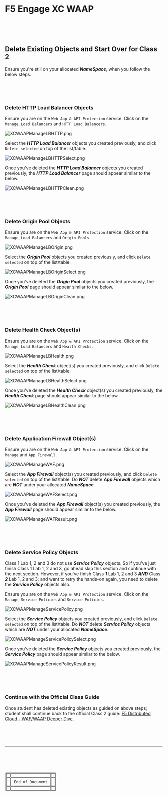 # F5 Engage XC WAAP

<br><br><br>

## Delete Existing Objects and Start Over for Class 2

Ensure you're still on your allocated ***NameSpace***, when you follow the below steps.

<br><br><br>



### Delete HTTP Load Balancer Objects

Ensure you are on the `Web App & API Protection` service.
Click on the `Manage`, `Load Balancers` and `HTTP Load Balancers`.

![XCWAAPManageLBHTTP.png](XCWAAPManageLBHTTP.png)

Select the ***HTTP Load Balancer*** objects you created previously, and click `Delete selected` on top of the list/table.

![XCWAAPManageLBHTTPSelect.png](XCWAAPManageLBHTTPSelect.png)

Once you've deleted the ***HTTP Load Balancer*** objects you created previously, the ***HTTP Load Balancer*** page should appear similar to the below.

![XCWAAPManageLBHTTPClean.png](XCWAAPManageLBHTTPClean.png)

<br><br><br>



### Delete Origin Pool Objects

Ensure you are on the `Web App & API Protection` service.
Click on the `Manage`, `Load Balancers` and `Origin Pools`.

![XCWAAPManageLBOrigin.png](XCWAAPManageLBOrigin.png)

Select the ***Origin Pool*** objects you created previously, and click `Delete selected` on top of the list/table.

![XCWAAPManageLBOriginSelect.png](XCWAAPManageLBOriginSelect.png)

Once you've deleted the ***Origin Pool*** objects you created previously, the ***Origin Pool*** page should appear similar to the below.

![XCWAAPManageLBOriginClean.png](XCWAAPManageLBOriginClean.png)

<br><br><br>



### Delete Health Check Object(s)

Ensure you are on the `Web App & API Protection` service.
Click on the `Manage`, `Load Balancers` and `Health Checks`.

![XCWAAPManageLBHealth.png](XCWAAPManageLBHealth.png)

Select the ***Health Check*** object(s) you created previously, and click `Delete selected` on top of the list/table.

![XCWAAPManageLBHealthSelect.png](XCWAAPManageLBHealthSelect.png)

Once you've deleted the ***Health Check*** object(s) you created previously, the ***Health Check*** page should appear similar to the below.

![XCWAAPManageLBHealthClean.png](XCWAAPManageLBHealthClean.png)

<br><br><br>



### Delete Application Firewall Object(s)

Ensure you are on the `Web App & API Protection` service.
Click on the `Manage` and `App Firewall`.

![XCWAAPManageWAF.png](XCWAAPManageWAF.png)

Select the ***App Firewall*** object(s) you created previously, and click `Delete selected` on top of the list/table.
Do ***NOT*** delete ***App Firewall*** objects which are ***NOT*** under your allocated ***NameSpace***.

![XCWAAPManageWAFSelect.png](XCWAAPManageWAFSelect.png)

Once you've deleted the ***App Firewall*** object(s) you created previously, the ***App Firewall*** page should appear similar to the below.

![XCWAAPManageWAFResult.png](XCWAAPManageWAFResult.png)

<br><br><br>



### Delete Service Policy Objects

Class 1 Lab 1, 2 and 3 do not use ***Service Policy*** objects.
So if you've just finish Class 1 Lab 1, 2 and 3, go ahead skip this section and continue with the next section.
However, if you've finish Class ***1*** Lab 1, 2 and 3 ***AND*** Class ***2*** Lab 1, 2 and 3; and want to retry the hands-on again, you need to delete the ***Service Policy*** objects also.

Ensure you are on the `Web App & API Protection` service.
Click on the `Manage`, `Service Policies` and `Service Policies`.

![XCWAAPManageServicePolicy.png](XCWAAPManageServicePolicy.png)

Select the ***Service Policy*** objects you created previously, and click `Delete selected` on top of the list/table.
Do ***NOT*** delete ***Service Policy*** objects which are ***NOT*** under your allocated ***NameSpace***.

![XCWAAPManageServicePolicySelect.png](XCWAAPManageServicePolicySelect.png)

Once you've deleted the ***Service Policy*** objects you created previously, the ***Service Policy*** page should appear similar to the below.

![XCWAAPManageServicePolicyResult.png](XCWAAPManageServicePolicyResult.png)

<br><br><br>



### Continue with the Official Class Guide

Once student has deleted existing objects as guided on above steps; student shall continue back to the official Class 2 guide: [F5 Distributed Cloud - WAF/WAAP Deeper Dive](https://clouddocs.f5.com/training/community/f5xc/html/class2/class2.html).

<br><br><br>



***

<br><br><br>
```
╔═╦═════════════════╦═╗
╠═╬═════════════════╬═╣
║ ║ End of Document ║ ║
╠═╬═════════════════╬═╣
╚═╩═════════════════╩═╝
```
<br><br><br>



